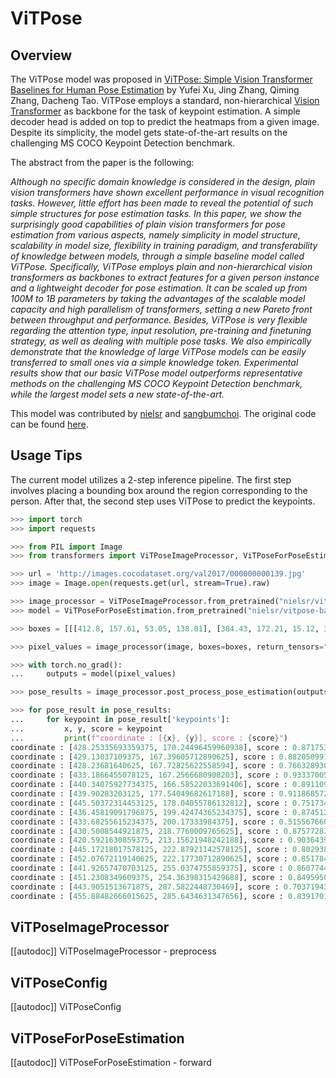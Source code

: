 <!--Copyright 2024 The HuggingFace Team. All rights reserved.

Licensed under the Apache License, Version 2.0 (the "License"); you may not use this file except in compliance with
the License. You may obtain a copy of the License at

http://www.apache.org/licenses/LICENSE-2.0

Unless required by applicable law or agreed to in writing, software distributed under the License is distributed on
an "AS IS" BASIS, WITHOUT WARRANTIES OR CONDITIONS OF ANY KIND, either express or implied. See the License for the
specific language governing permissions and limitations under the License.
-->

# ViTPose

## Overview

The ViTPose model was proposed in [ViTPose: Simple Vision Transformer Baselines for Human Pose Estimation](https://arxiv.org/abs/2204.12484) by Yufei Xu, Jing Zhang, Qiming Zhang, Dacheng Tao. ViTPose employs a standard, non-hierarchical [Vision Transformer](vit) as backbone for the task of keypoint estimation. A simple decoder head is added on top to predict the heatmaps from a given image. Despite its simplicity, the model gets state-of-the-art results on the challenging MS COCO Keypoint Detection benchmark.

The abstract from the paper is the following:

*Although no specific domain knowledge is considered in the design, plain vision transformers have shown excellent performance in visual recognition tasks. However, little effort has been made to reveal the potential of such simple structures for pose estimation tasks. In this paper, we show the surprisingly good capabilities of plain vision transformers for pose estimation from various aspects, namely simplicity in model structure, scalability in model size, flexibility in training paradigm, and transferability of knowledge between models, through a simple baseline model called ViTPose. Specifically, ViTPose employs plain and non-hierarchical vision transformers as backbones to extract features for a given person instance and a lightweight decoder for pose estimation. It can be scaled up from 100M to 1B parameters by taking the advantages of the scalable model capacity and high parallelism of transformers, setting a new Pareto front between throughput and performance. Besides, ViTPose is very flexible regarding the attention type, input resolution, pre-training and finetuning strategy, as well as dealing with multiple pose tasks. We also empirically demonstrate that the knowledge of large ViTPose models can be easily transferred to small ones via a simple knowledge token. Experimental results show that our basic ViTPose model outperforms representative methods on the challenging MS COCO Keypoint Detection benchmark, while the largest model sets a new state-of-the-art.*


This model was contributed by [nielsr](https://huggingface.co/nielsr) and [sangbumchoi](https://github.com/SangbumChoi).
The original code can be found [here](https://github.com/ViTAE-Transformer/ViTPose).

## Usage Tips

The current model utilizes a 2-step inference pipeline. The first step involves placing a bounding box around the region corresponding to the person. After that, the second step uses ViTPose to predict the keypoints.

```py
>>> import torch
>>> import requests

>>> from PIL import Image
>>> from transformers import ViTPoseImageProcessor, ViTPoseForPoseEstimation

>>> url = 'http://images.cocodataset.org/val2017/000000000139.jpg' 
>>> image = Image.open(requests.get(url, stream=True).raw)

>>> image_processor = ViTPoseImageProcessor.from_pretrained("nielsr/vitpose-base-simple")
>>> model = ViTPoseForPoseEstimation.from_pretrained("nielsr/vitpose-base-simple")

>>> boxes = [[[412.8, 157.61, 53.05, 138.01], [384.43, 172.21, 15.12, 35.74]]]

>>> pixel_values = image_processor(image, boxes=boxes, return_tensors="pt").pixel_values

>>> with torch.no_grad():
...     outputs = model(pixel_values)

>>> pose_results = image_processor.post_process_pose_estimation(outputs, boxes=boxes[0])

>>> for pose_result in pose_results:
...     for keypoint in pose_result['keypoints']:
...         x, y, score = keypoint
...         print(f"coordinate : [{x}, {y}], score : {score}")
coordinate : [428.25335693359375, 170.24496459960938], score : 0.8717536330223083
coordinate : [429.13037109375, 167.39605712890625], score : 0.8820509910583496
coordinate : [428.23681640625, 167.72825622558594], score : 0.7663289308547974
coordinate : [433.1866455078125, 167.2566680908203], score : 0.933370053768158
coordinate : [440.34075927734375, 166.58522033691406], score : 0.8911094069480896
coordinate : [439.90283203125, 177.54049682617188], score : 0.9118685722351074
coordinate : [445.50372314453125, 178.04055786132812], score : 0.751734733581543
coordinate : [436.45819091796875, 199.42474365234375], score : 0.8745120167732239
coordinate : [433.68255615234375, 200.17333984375], score : 0.5155676603317261
coordinate : [430.5008544921875, 218.7760009765625], score : 0.8757728338241577
coordinate : [420.5921630859375, 213.15621948242188], score : 0.9036439657211304
coordinate : [445.17218017578125, 222.87921142578125], score : 0.8029380440711975
coordinate : [452.07672119140625, 222.17730712890625], score : 0.8517846465110779
coordinate : [441.92657470703125, 255.0374755859375], score : 0.8607744574546814
coordinate : [451.2308349609375, 254.36398315429688], score : 0.8495950698852539
coordinate : [443.9051513671875, 287.5822448730469], score : 0.703719437122345
coordinate : [455.88482666015625, 285.6434631347656], score : 0.8391701579093933
```


## ViTPoseImageProcessor

[[autodoc]] ViTPoseImageProcessor
    - preprocess

## ViTPoseConfig

[[autodoc]] ViTPoseConfig

## ViTPoseForPoseEstimation

[[autodoc]] ViTPoseForPoseEstimation
    - forward